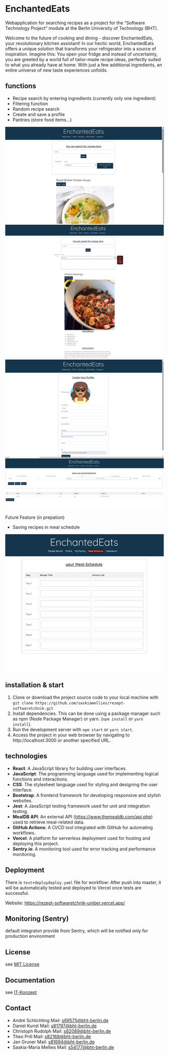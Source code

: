 # EnchantedEats
 Webapplication for searching recipes as a project for the “Software Technology Project” module at the Berlin University of Technology (BHT).

 Welcome to the future of cooking and dining - discover EnchantedEats, your revolutionary kitchen assistant! In our hectic world, 
 EnchantedEats offers a unique solution that transforms your refrigerator into a source of inspiration. Imagine this: You open your 
 fridge and instead of uncertainty, you are greeted by a world full of tailor-made recipe ideas, perfectly suited to what you already 
 have at home. With just a few additional ingredients, an entire universe of new taste experiences unfolds.

## functions
 - Recipe search by entering ingredients (currently only one ingredient)
 - Filtering function
 - Random recipe search
 - Create and save a profile
 - Pantries (store food items...)

![Bild1](./documentation/img/Bild1.png)
![Bild2](./documentation/img/Bild2.png)
![Bild3](./documentation/img/Bild3.png)
![Bild4](./documentation/img/Bild4.png)

Future Feature (in prepation)
 - Saving recipes in meal schedule

![Bild5](./documentation/img/Bild5.png)


## installation & start
1. Clone or download the project source code to your local machine with
   `git clone https://github.com/saskiamellies/rezept-softwaretchnik.git`
3. Install dependencies. This can be done using a package manager such as npm (Node Package Manager) or yarn.
   (`npm install` or `yarn install`).
4. Run the development server with `npm start` or `yarn start`.
5. Access the project in your web browser by navigating to http://localhost:3000 or another specified URL.


## technologies
- **React**: A JavaScript library for building user interfaces.
- **JavaScript**: The programming language used for implementing logical functions and interactions.
- **CSS**: The stylesheet language used for styling and designing the user interface.
- **Bootstrap**: A frontend framework for developing responsive and stylish websites.
- **Jest**: A JavaScript testing framework used for unit and integration testing.
- **MealDB API**: An external API (https://www.themealdb.com/api.php) used to retrieve meal-related data.
- **GitHub Actions**: A CI/CD tool integrated with GitHub for automating workflows.
- **Vercel**: A platform for serverless deployment used for hosting and deploying this project.
- **Sentry.io**: A monitoring tool used for error tracking and performance monitoring.

## Deployment
There is `test+deploydeploy.yaml` file for workflow: After push into master, it will be automatically tested and deployed to Vercel once tests are successful. 

Website: https://rezept-softwaretchnik-umber.vercel.app/


## Monitoring (Sentry)
default integraton provide from Sentry, which will be notified only for production environment


## License
see [MIT License](LICENSE) 


## Documentation
see [IT-Konzept](documentation/Index.md)


## Contact
 - André Schlichting     Mail: s69575@bht-berlin.de
 - Daniel Kunst          Mail: s81797@bht-berlin.de
 - Christoph Rudolph     Mail: s82089@bht-berlin.de
 - Theo Prill            Mail: s82168@bht-berlin.de
 - Jan Gruner            Mail: s81694@bht-berlin.de
 - Saskia-Maria Mellies  Mail: s54177@bht-berlin.de


